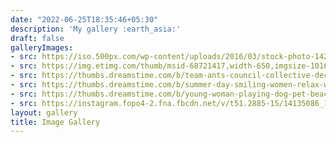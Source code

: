 ```yaml
---
date: "2022-06-25T18:35:46+05:30"
description: 'My gallery :earth_asia:'
draft: false
galleryImages:
- src: https://iso.500px.com/wp-content/uploads/2016/03/stock-photo-142984111-1500x1000.jpg
- src: https://img.etimg.com/thumb/msid-68721417,width-650,imgsize-1016106,,resizemode-4,quality-100/nature1_gettyimages.jpg
- src: https://thumbs.dreamstime.com/b/team-ants-council-collective-decision-work-17037482.jpg
- src: https://thumbs.dreamstime.com/b/summer-day-smiling-women-relax-wearing-red-dress-fashion-standing-wooden-bridge-over-sea-blue-sky-background-summer-107411998.jpg
- src: https://thumbs.dreamstime.com/b/young-woman-playing-dog-pet-beach-sunrise-sunset-girl-dog-having-fun-seasid-seaside-cute-neglected-stay-66480218.jpg
- src: https://instagram.fopo4-2.fna.fbcdn.net/v/t51.2885-15/14135086_1353609134666687_82489966_n.jpg?stp=dst-jpg_e35&efg=eyJ2ZW5jb2RlX3RhZyI6ImltYWdlX3VybGdlbi4xMDgweDc1MS5zZHIifQ&_nc_ht=instagram.fopo4-2.fna.fbcdn.net&_nc_cat=111&_nc_ohc=dkw_u2t1v2sAX8kyMy6&edm=ABmJApABAAAA&ccb=7-5&ig_cache_key=MTMyOTg4MDc0NTY5ODg4MzEyMg%3D%3D.2-ccb7-5&oh=00_AfC8K3LP3vv1Xuw4670HYfRsKyBAvHyNk-JGuFCnPzkByg&oe=65A30F2C&_nc_sid=b41fef
layout: gallery
title: Image Gallery
---
```

